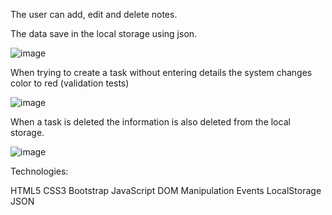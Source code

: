  
 The user can add, edit and delete notes.
	
 The data save in the local storage using json.
 
![image](https://user-images.githubusercontent.com/72446237/147338138-cfa87bce-87d4-40e5-a953-531df7c13c1f.png)

When trying to create a task without entering details the system changes color to red (validation tests)

![image](https://user-images.githubusercontent.com/72446237/147338730-509dbb7b-b383-41c5-b39f-f611a63ea30c.png)


When a task is deleted the information is also deleted from the local storage.
 
![image](https://user-images.githubusercontent.com/72446237/147338232-8f10ddb4-25ad-4559-9a0d-83bc80397700.png)


Technologies:

HTML5
CSS3
Bootstrap
JavaScript
DOM Manipulation
Events
LocalStorage
JSON

